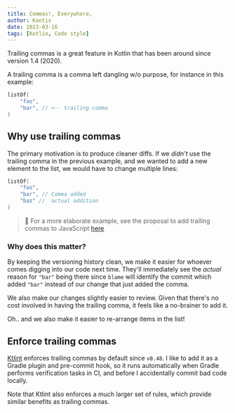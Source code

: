```yaml
---
title: Commas!, Everywhere,
author: Kantis
date: 2023-03-16
tags: [Kotlin, Code style]
---
```


Trailing commas is a great feature in Kotlin that has been around since version 1.4 (2020).

A trailing comma is a comma left dangling w/o purpose, for instance in this example:

```kotlin
listOf(
    "foo",
    "bar", // <-- trailing comma
)
```


## Why use trailing commas

The primary motivation is to produce cleaner diffs.
If we _didn't_ use the trailing comma in the previous example, and we wanted to add a new element to the list,
we would have to change multiple lines:

```kotlin
listOf(
    "foo",
    "bar", // Comma added
    "baz" //  actual addition
)
```

> 🔖 For a more elaborate example, see the proposal to
> add trailing commas to JavaScript [here](https://github.com/tc39/proposal-trailing-function-commas)


### Why does this matter?
By keeping the versioning history clean, we make it easier for whoever comes digging into our code next time.
They'll immediately see the _actual_ reason for `"bar"` being there since `blame` will identify the commit
which added `"bar"` instead of our change that just added the comma.

We also make our changes slightly easier to review. Given that there's no cost involved in having the trailing comma,
it feels like a no-brainer to add it.

Oh.. and we also make it easier to re-arrange items in the list!


## Enforce trailing commas

[Ktlint](https://github.com/pinterest/ktlint) enforces trailing commas by default since `v0.48`. I like to add it as a
Gradle plugin and pre-commit hook, so it runs automatically when Gradle performs verification tasks in CI, and before I
accidentally commit bad code locally.

Note that Ktlint also enforces a much larger set of rules, which provide similar benefits as trailing commas.
